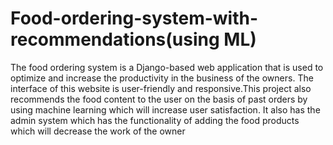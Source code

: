 # Food-ordering-system-with-recommendations(using ML)
The food ordering system is a Django-based web application that is used to optimize and increase the productivity in the business of the owners.
The interface of this website is user-friendly and responsive.This project also recommends the food content to the user on the basis of past orders by using machine learning which will increase user satisfaction.
It also has the admin system which has the functionality of adding the food products which will decrease the work of the owner  
